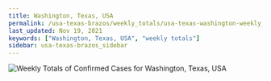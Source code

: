 ```yaml
---
title: Washington, Texas, USA
permalink: /usa-texas-brazos/weekly_totals/usa-texas-washington-weekly_totals.html
last_updated: Nov 19, 2021
keywords: ["Washington, Texas, USA", "weekly totals"]
sidebar: usa-texas-brazos_sidebar
---
```


![Weekly Totals of Confirmed Cases for Washington, Texas, USA](/covid_tracker/images/graphs/usa-texas-washington-weekly_totals_graph.png)
